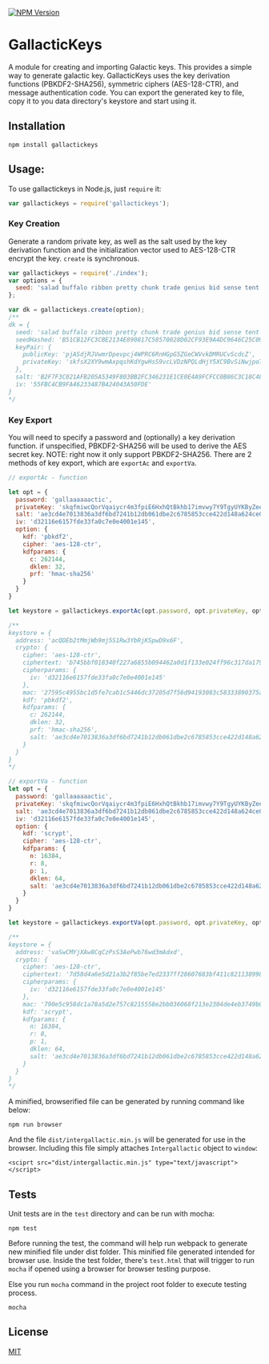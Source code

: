   [![NPM Version][npm-image]][npm-url]

# GallacticKeys
A module for creating and importing Galactic keys. This provides a simple way to generate galactic key.
GallacticKeys uses the key derivation functions (PBKDF2-SHA256), symmetric ciphers (AES-128-CTR), and message authentication code. You can export the generated key to file, copy it to you data directory's keystore and start using it.

## Installation
```npm install gallactickeys```

## Usage:
To use gallactickeys in Node.js, just ```require``` it:

```js
var gallactickeys = require('gallactickeys');
```

### Key Creation
Generate a random private key, as well as the salt used by the key derivation function and the initialization vector used to AES-128-CTR encrypt the key. ```create``` is synchronous.

```js
var gallactickeys = require('./index');
var options = {
  seed: 'salad buffalo ribbon pretty chunk trade genius bid sense tent artist lottery' // optional
};

var dk = gallactickeys.create(option);
/**
dk = {
  seed: 'salad buffalo ribbon pretty chunk trade genius bid sense tent artist lottery',
  seedHashed: 'B51CB12FC3CBE2134E890817C58570028D02CF93E9A4DC9646C25C09C77CF6A5',
  keyPair: {
    publicKey: 'pjASdjRJVwmrDpevpcj4WPRC6RnHGpG5ZGeCWVvkDMRUCvScdcZ',
    privateKey: 'skfsX2XY9wmAxpqshKdYgwHsS9vcLVDzNPQLdHjY5XC9BvSiNwjpoTJLmjL75149KECbYLLiCW94PiMe2yJbs4PkP4qihYW'
  },
  salt: 'B2F7F3C021AFB205A5349F803BB2FC346231E1CE0E4A9FCFCC0B86C3C18C48A2',
  iv: '55FBC4CB9FA46233487B424043A50FDE'
}
*/
```
### Key Export
You will need to specify a password and (optionally) a key derivation function. if unspecified, PBKDF2-SHA256 will be used to derive the AES secret key. NOTE: right now it only support PBKDF2-SHA256. There are 2 methods of key export, which are `exportAc` and
`exportVa`.

```js
// exportAc - function

let opt = {
  password: 'gallaaaaaactic',
  privateKey: 'skqfmiwcQorVqaiycr4m3fpiE6HxhQtBkhb17imvwy7Y9TgyUYKByZee1vzcdofXdRd93E3Zw7frGy7bcqE38HycfhjBHuJ',
  salt: 'ae3cd4e7013836a3df6bd7241b12db061dbe2c6785853cce422d148a624ce0bd',
  iv: 'd32116e6157fde33fa0c7e0e4001e145',
  option: {
    kdf: 'pbkdf2',
    cipher: 'aes-128-ctr',
    kdfparams: {
      c: 262144,
      dklen: 32,
      prf: 'hmac-sha256'
    }
  }
}

let keystore = gallactickeys.exportAc(opt.password, opt.privateKey, opt.salt, opt.iv, opt.option);

/**
keystore = {
  address: 'acQDEb2tMmjWb9mj5S1Rw3YbRjKSpwD9x6F',
  crypto: {
    cipher: 'aes-128-ctr',
    ciphertext: 'b745bbf018340f227a6855b094462a0d1f133e024ff96c317da1798e98524a61363aebd118ad4f4fde6acb753874343de0ad9506556f19ad5fcca638ea89c76c',
    cipherparams: {
      iv: 'd32116e6157fde33fa0c7e0e4001e145'
    },
    mac: '27595c4955bc1d5fe7cab1c5446dc37205d7f56d94193083c58333890375a75a',
    kdf: 'pbkdf2',
    kdfparams: {
      c: 262144,
      dklen: 32,
      prf: 'hmac-sha256',
      salt: 'ae3cd4e7013836a3df6bd7241b12db061dbe2c6785853cce422d148a624ce0bd'
    }
  }
}
*/

// exportVa - function
let opt = {
  password: 'gallaaaaaactic',
  privateKey: 'skqfmiwcQorVqaiycr4m3fpiE6HxhQtBkhb17imvwy7Y9TgyUYKByZee1vzcdofXdRd93E3Zw7frGy7bcqE38HycfhjBHuJ',
  salt: 'ae3cd4e7013836a3df6bd7241b12db061dbe2c6785853cce422d148a624ce0bd',
  iv: 'd32116e6157fde33fa0c7e0e4001e145',
  option: {
    kdf: 'scrypt',
    cipher: 'aes-128-ctr',
    kdfparams: {
      n: 16384,
      r: 8,
      p: 1,
      dklen: 64,
      salt: 'ae3cd4e7013836a3df6bd7241b12db061dbe2c6785853cce422d148a624ce0bd'
    }
  }
}

let keystore = gallactickeys.exportVa(opt.password, opt.privateKey, opt.salt, opt.iv, opt.option);

/**
keystore = {
  address: 'vaSwCMYjXAw8CqCzPsS3AePwb76wd3mAdxd',
  crypto: {
    cipher: 'aes-128-ctr',
    ciphertext: '7d58d4a6e5d21a3b2f85be7ed2337ff28607683bf411c8211389988542098b58dd45eb233b6a042351621e57d4c1c78c3dd164ef6c6d223d827fcbd2a483abfd',
    cipherparams: {
      iv: 'd32116e6157fde33fa0c7e0e4001e145'
    },
    mac: '790e5c958dc1a78a5d2e757c8215558e2bb036068f213e2304de4eb3749b074f',
    kdf: 'scrypt',
    kdfparams: {
      n: 16384,
      r: 8,
      p: 1,
      dklen: 64,
      salt: 'ae3cd4e7013836a3df6bd7241b12db061dbe2c6785853cce422d148a624ce0bd'
    }
  }
}
*/
```

A minified, browserified file can be generated by running command like below:

```npm run browser```

And the file ```dist/intergallactic.min.js``` will be generated for use in the browser. Including this file simply attaches ```Intergallactic``` object to ```window```:

```<sciprt src="dist/intergallactic.min.js" type="text/javascript"></script>```

## Tests
Unit tests are in the ```test``` directory and can be run with mocha:
```
npm test
```

Before running the test, the command will help run webpack to generate new minified file under dist folder. This minified file generated intended for browser use. Inside the test folder, there's ```test.html``` that will trigger to run ```mocha``` if opened using a browser for browser testing purpose.

Else you run `mocha` command in the project root folder to execute testing process.
```
mocha
```

## License
[MIT](LICENSE)

[npm-image]: https://img.shields.io/npm/v/gallactickeys.svg
[npm-url]: https://npmjs.org/package/gallactickeys
